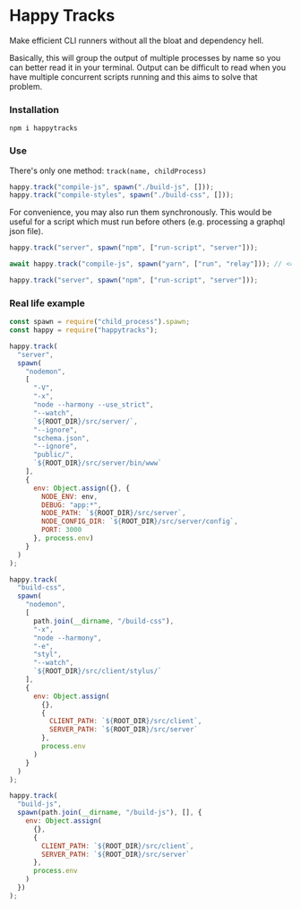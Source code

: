 # Happy Tracks

Make efficient CLI runners without all the bloat and dependency hell.

Basically, this will group the output of multiple processes by name so you can
better read it in your terminal. Output can be difficult to read when you have
multiple concurrent scripts running and this aims to solve that problem.

### Installation

```
npm i happytracks
```

### Use

There's only one method: `track(name, childProcess)`

```javascript
happy.track("compile-js", spawn("./build-js", []));
happy.track("compile-styles", spawn("./build-css", []));
```

For convenience, you may also run them synchronously. This would be useful for a script which must run before others (e.g. processing a graphql json file).

```javascript
happy.track("server", spawn("npm", ["run-script", "server"]));

await happy.track("compile-js", spawn("yarn", ["run", "relay"])); // <= wait until done

happy.track("server", spawn("npm", ["run-script", "server"]));
```

### Real life example

```javascript
const spawn = require("child_process").spawn;
const happy = require("happytracks");

happy.track(
  "server",
  spawn(
    "nodemon",
    [
      "-V",
      "-x",
      "node --harmony --use_strict",
      "--watch",
      `${ROOT_DIR}/src/server/`,
      "--ignore",
      "schema.json",
      "--ignore",
      "public/",
      `${ROOT_DIR}/src/server/bin/www`
    ],
    {
      env: Object.assign({}, {
        NODE_ENV: env,
        DEBUG: "app:*",
        NODE_PATH: `${ROOT_DIR}/src/server`,
        NODE_CONFIG_DIR: `${ROOT_DIR}/src/server/config`,
        PORT: 3000
      }, process.env)
    }
  )
);

happy.track(
  "build-css",
  spawn(
    "nodemon",
    [
      path.join(__dirname, "/build-css"),
      "-x",
      "node --harmony",
      "-e",
      "styl",
      "--watch",
      `${ROOT_DIR}/src/client/stylus/`
    ],
    {
      env: Object.assign(
        {},
        {
          CLIENT_PATH: `${ROOT_DIR}/src/client`,
          SERVER_PATH: `${ROOT_DIR}/src/server`
        },
        process.env
      )
    }
  )
);

happy.track(
  "build-js",
  spawn(path.join(__dirname, "/build-js"), [], {
    env: Object.assign(
      {},
      {
        CLIENT_PATH: `${ROOT_DIR}/src/client`,
        SERVER_PATH: `${ROOT_DIR}/src/server`
      },
      process.env
    )
  })
);
```
